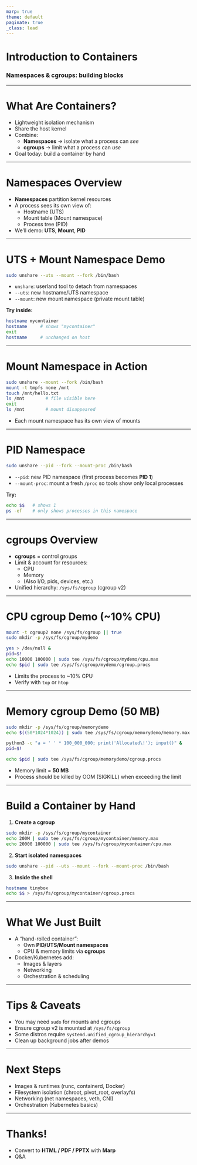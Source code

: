 ```yaml
---
marp: true
theme: default
paginate: true
_class: lead
---
```


# Introduction to Containers
### Namespaces & cgroups: building blocks

---

# What Are Containers?

- Lightweight isolation mechanism
- Share the host kernel
- Combine:
  - **Namespaces** → isolate what a process can *see*
  - **cgroups** → limit what a process can *use*
- Goal today: build a container by hand

---

# Namespaces Overview

- **Namespaces** partition kernel resources
- A process sees its own view of:
  - Hostname (UTS)
  - Mount table (Mount namespace)
  - Process tree (PID)
- We’ll demo: **UTS**, **Mount**, **PID**

---

# UTS + Mount Namespace Demo

```bash
sudo unshare --uts --mount --fork /bin/bash
```

- `unshare`: userland tool to detach from namespaces
- `--uts`: new hostname/UTS namespace
- `--mount`: new mount namespace (private mount table)

**Try inside:**

```bash
hostname mycontainer
hostname     # shows "mycontainer"
exit
hostname     # unchanged on host
```

---

# Mount Namespace in Action

```bash
sudo unshare --mount --fork /bin/bash
mount -t tmpfs none /mnt
touch /mnt/hello.txt
ls /mnt        # file visible here
exit
ls /mnt        # mount disappeared
```

- Each mount namespace has its own view of mounts

---

# PID Namespace

```bash
sudo unshare --pid --fork --mount-proc /bin/bash
```

- `--pid`: new PID namespace (first process becomes **PID 1**)
- `--mount-proc`: mount a fresh `/proc` so tools show only local processes

**Try:**
```bash
echo $$   # shows 1
ps -ef    # only shows processes in this namespace
```

---

# cgroups Overview

- **cgroups** = control groups
- Limit & account for resources:
  - CPU
  - Memory
  - (Also I/O, pids, devices, etc.)
- Unified hierarchy: `/sys/fs/cgroup` (cgroup v2)

---

# CPU cgroup Demo (~10% CPU)

```bash
mount -t cgroup2 none /sys/fs/cgroup || true
sudo mkdir -p /sys/fs/cgroup/mydemo

yes > /dev/null &
pid=$!
echo 10000 100000 | sudo tee /sys/fs/cgroup/mydemo/cpu.max
echo $pid | sudo tee /sys/fs/cgroup/mydemo/cgroup.procs
```

- Limits the process to ~10% CPU
- Verify with `top` or `htop`

---

# Memory cgroup Demo (50 MB)

```bash
sudo mkdir -p /sys/fs/cgroup/memorydemo
echo $((50*1024*1024)) | sudo tee /sys/fs/cgroup/memorydemo/memory.max

python3 -c "a = ' ' * 100_000_000; print('Allocated\!'); input()" &
pid=$!

echo $pid | sudo tee /sys/fs/cgroup/memorydemo/cgroup.procs
```

- Memory limit = **50 MB**
- Process should be killed by OOM (SIGKILL) when exceeding the limit

---

# Build a Container by Hand

1) **Create a cgroup**

```bash
sudo mkdir -p /sys/fs/cgroup/mycontainer
echo 200M | sudo tee /sys/fs/cgroup/mycontainer/memory.max
echo 20000 100000 | sudo tee /sys/fs/cgroup/mycontainer/cpu.max
```

2) **Start isolated namespaces**

```bash
sudo unshare --pid --uts --mount --fork --mount-proc /bin/bash
```

3) **Inside the shell**

```bash
hostname tinybox
echo $$ > /sys/fs/cgroup/mycontainer/cgroup.procs
```

---

# What We Just Built

- A “hand-rolled container”:
  - Own **PID/UTS/Mount namespaces**
  - CPU & memory limits via **cgroups**
- Docker/Kubernetes add:
  - Images & layers
  - Networking
  - Orchestration & scheduling

---

# Tips & Caveats

- You may need `sudo` for mounts and cgroups
- Ensure cgroup v2 is mounted at `/sys/fs/cgroup`
- Some distros require `systemd.unified_cgroup_hierarchy=1`
- Clean up background jobs after demos

---

# Next Steps

- Images & runtimes (runc, containerd, Docker)
- Filesystem isolation (chroot, pivot_root, overlayfs)
- Networking (net namespaces, veth, CNI)
- Orchestration (Kubernetes basics)

---

# Thanks!

- Convert to **HTML / PDF / PPTX** with **Marp**
- Q&A
